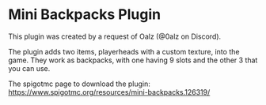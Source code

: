 # Mini Backpacks Plugin

This plugin was created by a request of Oalz (@0alz on Discord).

The plugin adds two items, playerheads with a custom texture, into the game. They work as backpacks, with one having 9 slots and the other 3 that you can use.

The spigotmc page to download the plugin: https://www.spigotmc.org/resources/mini-backpacks.126319/
